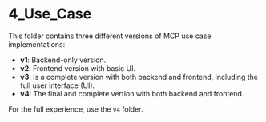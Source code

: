 # 4_Use_Case

This folder contains three different versions of MCP use case implementations:

- **v1**: Backend-only version.
- **v2**: Frontend version with basic UI.
- **v3**: Is a complete version with both backend and frontend, including the full user interface (UI).
- **v4**: The final and complete vertion with both backend and frontend.

For the full experience, use the `v4` folder.

